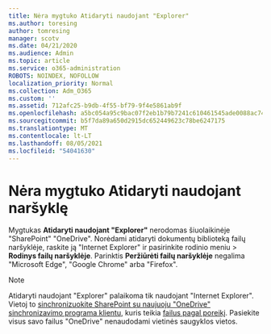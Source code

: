```yaml
---
title: Nėra mygtuko Atidaryti naudojant "Explorer"
ms.author: toresing
author: tomresing
manager: scotv
ms.date: 04/21/2020
ms.audience: Admin
ms.topic: article
ms.service: o365-administration
ROBOTS: NOINDEX, NOFOLLOW
localization_priority: Normal
ms.collection: Adm_O365
ms.custom: ''
ms.assetid: 712afc25-b9db-4f55-bf79-9f4e5861ab9f
ms.openlocfilehash: a5bc054a95c9bac07f2eb1b79b7241c610461545ade0088ac74254e6ae4169ae
ms.sourcegitcommit: b5f7da89a650d2915dc652449623c78be6247175
ms.translationtype: MT
ms.contentlocale: lt-LT
ms.lasthandoff: 08/05/2021
ms.locfileid: "54041630"
---
```

# <a name="the-open-with-explorer-button-is-missing"></a>Nėra mygtuko Atidaryti naudojant naršyklę

Mygtukas **Atidaryti naudojant "Explorer"** nerodomas šiuolaikinėje "SharePoint" "OneDrive". Norėdami atidaryti dokumentų biblioteką failų naršyklėje, raskite ją "Internet Explorer" ir pasirinkite rodinio meniu \> **Rodinys failų naršyklėje**. Parinktis **Peržiūrėti failų naršyklėje** negalima "Microsoft Edge", "Google Chrome" arba "Firefox". 
  
> [!NOTE]
> Atidaryti naudojant "Explorer" palaikoma tik naudojant "Internet Explorer". Vietoj to [sinchronizuokite SharePoint su naujuoju "OneDrive" sinchronizavimo programa klientu,](https://support.office.com/article/6de9ede8-5b6e-4503-80b2-6190f3354a88.aspx) kuris teikia [failus pagal poreikį](https://support.office.com/article/0e6860d3-d9f3-4971-b321-7092438fb38e.aspx). Pasiekite visus savo failus "OneDrive" nenaudodami vietinės saugyklos vietos. 
  


